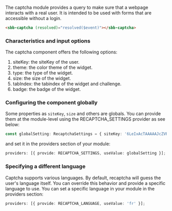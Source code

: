 The captcha module provides a query to make sure that a webpage interacts with a real user.
It is intended to be used with forms that are accessible without a login.

```html
<sbb-captcha (resolved)="resolved($event)"></sbb-captcha>
```

### Characteristics and input options

The captcha component offers the following options:

1. siteKey: the siteKey of the user.
2. theme: the color theme of the widget.
3. type: the type of the widget.
4. size: the size of the widget.
5. tabIndex: the tabindex of the widget and challenge.
6. badge: the badge of the widget.

### Configuring the component globally

Some properties as `siteKey`, `size` and others are globals. You can provide them at the module-level using the RECAPTCHA_SETTINGS provider as see below:

```ts
const globalSetting: RecaptchaSettings = { siteKey: '6LeIxAcTAAAAAJcZVRqyHh71UMIEGNQ_MXjiZKhI' };
```

and set it in the providers section of your module:

```ts
providers: [{ provide: RECAPTCHA_SETTINGS, useValue: globalSetting }];
```

### Specifying a different language

Captcha supports various languages. By default, recaptcha will guess the user's language itself.
You can override this behavior and provide a specific language to use.
You can set a specific language in your module in the providers section:

```ts
providers: [{ provide: RECAPTCHA_LANGUAGE, useValue: 'fr' }];
```
